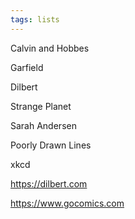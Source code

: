 ```yaml
---
tags: lists
---
```


 
Calvin and Hobbes

Garfield 

Dilbert

Strange Planet 

Sarah Andersen 

Poorly Drawn Lines

xkcd 


<https://dilbert.com>

<https://www.gocomics.com>